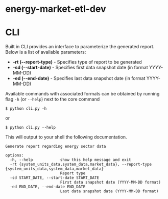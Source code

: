 # energy-market-etl-dev

# CLI
Built in CLI provides an interface to parameterize the generated report.  
Below is a list of available parameters:
* **-rt (--report-type)**  - Specifies type of report to be generated
* **-sd (--start-date)**    - Specifies first data snapshot date (in format YYYY-MM-DD)
* **-ed (--end-date)**       - Specifies last data snapshot date (in format YYYY-MM-DD)

Available commands with associated formats can be obtained by running flag `-h` (or `--help`) next to the core command

```text
$ python cli.py -h
```
or
```text
$ python cli.py --help
```

This will output to your shell the following documentation.

```text
Generate report regarding energy sector data

options:
  -h, --help            show this help message and exit
  -rt {system_units_data,system_data,market_data}, --report-type {system_units_data,system_data,market_data}
                        Report type
  -sd START_DATE, --start-date START_DATE
                        First data snapshot date (YYYY-MM-DD format)
  -ed END_DATE, --end-date END_DATE
                        Last data snapshot date (YYYY-MM-DD format)

```